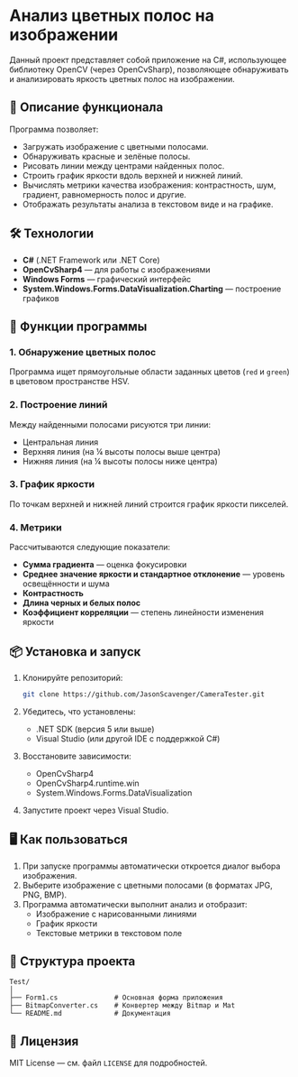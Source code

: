 # Анализ цветных полос на изображении

Данный проект представляет собой приложение на C#, использующее библиотеку OpenCV (через OpenCvSharp), позволяющее обнаруживать и анализировать яркость цветных полос на изображении.

## 📌 Описание функционала

Программа позволяет:
- Загружать изображение с цветными полосами.
- Обнаруживать красные и зелёные полосы.
- Рисовать линии между центрами найденных полос.
- Строить график яркости вдоль верхней и нижней линий.
- Вычислять метрики качества изображения: контрастность, шум, градиент, равномерность полос и другие.
- Отображать результаты анализа в текстовом виде и на графике.

## 🛠 Технологии

- **C#** (.NET Framework или .NET Core)
- **OpenCvSharp4** — для работы с изображениями
- **Windows Forms** — графический интерфейс
- **System.Windows.Forms.DataVisualization.Charting** — построение графиков

## 🧾 Функции программы

### 1. Обнаружение цветных полос
Программа ищет прямоугольные области заданных цветов (`red` и `green`) в цветовом пространстве HSV.

### 2. Построение линий
Между найденными полосами рисуются три линии:
- Центральная линия
- Верхняя линия (на ¼ высоты полосы выше центра)
- Нижняя линия (на ¼ высоты полосы ниже центра)

### 3. График яркости
По точкам верхней и нижней линий строится график яркости пикселей.

### 4. Метрики
Рассчитываются следующие показатели:
- **Сумма градиента** — оценка фокусировки
- **Среднее значение яркости и стандартное отклонение** — уровень освещённости и шума
- **Контрастность**
- **Длина черных и белых полос**
- **Коэффициент корреляции** — степень линейности изменения яркости

## 📦 Установка и запуск

1. Клонируйте репозиторий:
   ```bash
   git clone https://github.com/JasonScavenger/CameraTester.git
   ```

2. Убедитесь, что установлены:
   - .NET SDK (версия 5 или выше)
   - Visual Studio (или другой IDE с поддержкой C#)

3. Восстановите зависимости:
   - OpenCvSharp4
   - OpenCvSharp4.runtime.win
   - System.Windows.Forms.DataVisualization

4. Запустите проект через Visual Studio.

## 🖥️ Как пользоваться

1. При запуске программы автоматически откроется диалог выбора изображения.
2. Выберите изображение с цветными полосами (в форматах JPG, PNG, BMP).
3. Программа автоматически выполнит анализ и отобразит:
   - Изображение с нарисованными линиями
   - График яркости
   - Текстовые метрики в текстовом поле

## 📁 Структура проекта

```
Test/
│
├── Form1.cs              # Основная форма приложения
├── BitmapConverter.cs    # Конвертер между Bitmap и Mat
└── README.md             # Документация
```

## 📝 Лицензия

MIT License — см. файл `LICENSE` для подробностей.
